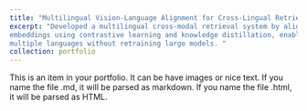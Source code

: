 ```yaml
---
title: "Multilingual Vision-Language Alignment for Cross-Lingual Retrieval"
excerpt: "Developed a multilingual cross-modal retrieval system by aligning CLIP image embeddings with XLM-R text 
embeddings using contrastive learning and knowledge distillation, enabling efficient image-text retrieval across 
multiple languages without retraining large models. "
collection: portfolio
---
```


This is an item in your portfolio. It can be have images or nice text. If you name the file .md, it will be parsed as markdown. If you name the file .html, it will be parsed as HTML. 

